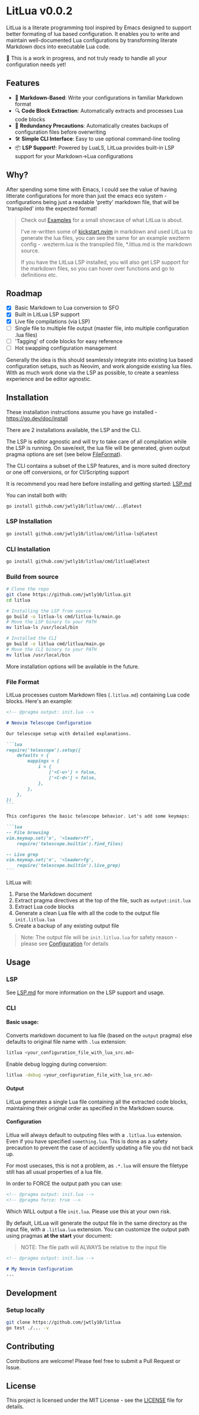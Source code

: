 # LitLua v0.0.2

LitLua is a literate programming tool inspired by Emacs designed to support better formating of lua based configuration. It enables you to write and maintain well-documented Lua configurations by transforming literate Markdown docs into executable Lua code.

🚨 This is a work in progress, and not truly ready to handle all your configuration needs yet!

## Features

- 📝 **Markdown-Based**: Write your configurations in familiar Markdown format
- 🔍 **Code Block Extraction**: Automatically extracts and processes Lua code blocks
- 💾 **Redundancy Precautions**: Automatically creates backups of configuration files before overwriting
- 🛠 **Simple CLI Interface**: Easy to use optional command-line tooling
- 📦 **LSP Support!**: Powered by LuaLS, LitLua provides built-in LSP support for your Markdown->Lua configurations


## Why?

After spending some time with Emacs, I could see the value of having litterate configurations for more than just the emacs eco system - configurations being just a readable 'pretty' markdown file, that will be 'transpiled' into the expected format!


> Check out [Examples](https://github.com/jwtly10/litlua/tree/64b8e4407167ddac72ccd8c92c97f5a331c24550/examples) for a small showcase of what LitLua is about. 
> 
> I've re-written some of [kickstart.nvim](https://github.com/nvim-lua/kickstart.nvim) in markdown and used LitLua to generate the lua files, you can see the same for an example wezterm config - .wezterm.lua is the transpiled file, *.litlua.md is the markdown source.
> 
> If you have the LitLua LSP installed, you will also get LSP support for the markdown files, so you can hover over functions and go to definitions etc.


## Roadmap
- [X] Basic Markdown to Lua conversion to SFO
- [X] Built in LitLua LSP support 
- [X] Live file compilations (via LSP)
- [ ] Single file to multiple file output (master file, into multiple configuration .lua files)
- [ ] 'Tagging' of code blocks for easy reference
- [ ] Hot swapping configuration management

Generally the idea is this should seamlessly integrate into existing lua based configuration setups, such as Neovim, and work alongside existing lua files.
With as much work done via the LSP as possible, to create a seamless experience and be editor agnostic.


## Installation

These installation instructions assume you have go installed - https://go.dev/doc/install

There are 2 installations available, the LSP and the CLI.

The LSP is editor agnostic and will try to take care of all compilation while the LSP is running. On save/exit, 
the lua file will be generated, given output pragma options are set (see below [FileFormat](#file-format)).

The CLI contains a subset of the LSP features, and is more suited directory or one off conversions, or for CI/Scripting support

It is recommend you read here before installing and getting started: [LSP.md](./LSP.md)

You can install both with:

```sh
go install github.com/jwtly10/litlua/cmd/...@latest
```

### LSP Installation

```sh
go install github.com/jwtly10/litlua/cmd/litlua-ls@latest
```

### CLI Installation

```sh
go install github.com/jwtly10/litlua/cmd/litlua@latest
```

### Build from source
```sh
# Clone the repo
git clone https://github.com/jwtly10/litlua.git
cd litlua

# Installing the LSP from source
go build -o litlua-ls cmd/litlua-ls/main.go
# Move the LSP binary to your PATH  
mv litlua-ls /usr/local/bin  

# Installed the CLI
go build -o litlua cmd/litlua/main.go
# Move the CLI binary to your PATH  
mv litlua /usr/local/bin  
```


More installation options will be available in the future.


### File Format

LitLua processes custom Markdown files (`.litlua.md`) containing Lua code blocks. Here's an example:

````markdown
<!-- @pragma output: init.lua -->

# Neovim Telescope Configuration

Our telescope setup with detailed explanations.

```lua
require('telescope').setup({
    defaults = {
        mappings = {
            i = {
                ['<C-u>'] = false,
                ['<C-d>'] = false,
            },
        },
    },
})
```

This configures the basic telescope behavior. Let's add some keymaps:

```lua
-- File browsing
vim.keymap.set('n', '<leader>ff', 
    require('telescope.builtin').find_files)

-- Live grep
vim.keymap.set('n', '<leader>fg', 
    require('telescope.builtin').live_grep)
```
````

LitLua will:
1. Parse the Markdown document
2. Extract pragma directives at the top of the file, such as `output:init.lua`
3. Extract Lua code blocks
4. Generate a clean Lua file with all the code to the output file `init.litlua.lua`
5. Create a backup of any existing output file

> Note: The output file will be `init.litlua.lua` for safety reason - please see [Configuration](#configuration) for details


## Usage

### LSP
See [LSP.md](./LSP.md) for more information on the LSP support and usage.

### CLI

#### Basic usage:

Converts markdown document to lua file (based on the `output` pragma) else defaults to original file name with `.lua` extension:

```bash
litlua <your_configuration_file_with_lua_src.md>
```

Enable debug logging during conversion:

```bash
litlua -debug <your_configuration_file_with_lua_src.md>
```

#### Output

LitLua generates a single Lua file containing all the extracted code blocks, maintaining their original order as specified in the Markdown source.

#### Configuration


Litlua will always default to outputing files with a `.litlua.lua` extension. Even if you have specified `something.lua`. This is done as a safety precaution to prevent the case of accidently updating a file you did not back up. 

For most usecases, this is not a problem, as `.*.lua` will ensure the filetype still has all usual properties of a lua file. 

In order to FORCE the output path you can use:

``` markdown
<!-- @pragma output: init.lua -->
<!-- @pragma force: true -->
```

Which WILL output a file `init.lua`. Please use this at your own risk.


By default, LitLua will generate the output file in the same directory as the input file, with a `.litlua.lua` extension. You can customize the output path using pragmas **at the start** your document:

> NOTE: The file path will ALWAYS be relative to the input file

```markdown
<!-- @pragma output: init.lua -->

# My Neovim Configuration
...
```

## Development

### Setup locally

```bash
git clone https://github.com/jwtly10/litlua
go test ./... -v
```

## Contributing

Contributions are welcome! Please feel free to submit a Pull Request or Issue.

## License

This project is licensed under the MIT License - see the [LICENSE](LICENSE) file for details.
